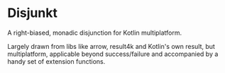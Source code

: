 # Disjunkt

A right-biased, monadic disjunction for Kotlin multiplatform.

Largely drawn from libs like arrow, result4k and Kotlin's own result, but multiplatform, applicable beyond 
success/failure and accompanied by a handy set of extension functions.
